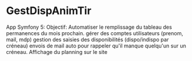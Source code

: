 # GestDispAnimTir
App Symfony 5: Objectif: Automatiser le remplissage du tableau des permanences du mois prochain.  gérer des comptes utilisateurs (prenom, mail, mdp) gestion des saisies des disponibilités (dispo/indispo par créneau) envois de mail auto pour rappeler qu'il manque quelqu'un sur un créneau. Affichage du planning sur le site
